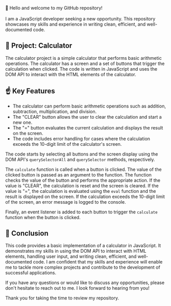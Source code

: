 👋 Hello and welcome to my GitHub repository!</br></br>
I am a JavaScript developer seeking a new opportunity. This repository showcases my skills and experience in writing clean, efficient, and well-documented code.

🧮 Project: Calculator
-------------------

The calculator project is a simple calculator that performs basic arithmetic operations. The calculator has a screen and a set of buttons that trigger the calculation when clicked. The code is written in JavaScript and uses the DOM API to interact with the HTML elements of the calculator.

☝️ Key Features
------------

-   The calculator can perform basic arithmetic operations such as addition, subtraction, multiplication, and division.
-   The "CLEAR" button allows the user to clear the calculation and start a new one.
-   The "=" button evaluates the current calculation and displays the result on the screen.
-   The code includes error handling for cases where the calculation exceeds the 10-digit limit of the calculator's screen.

The code starts by selecting all buttons and the screen display using the DOM API's `querySelectorAll` and `querySelector` methods, respectively.

The `calculate` function is called when a button is clicked. The value of the clicked button is passed as an argument to the function. The function checks the value of the button and performs the appropriate action. If the value is "CLEAR", the calculation is reset and the screen is cleared. If the value is "=", the calculation is evaluated using the `eval` function and the result is displayed on the screen. If the calculation exceeds the 10-digit limit of the screen, an error message is logged to the console.

Finally, an event listener is added to each button to trigger the `calculate` function when the button is clicked.

📑 Conclusion
----------

This code provides a basic implementation of a calculator in JavaScript. It demonstrates my skills in using the DOM API to interact with HTML elements, handling user input, and writing clean, efficient, and well-documented code. I am confident that my skills and experience will enable me to tackle more complex projects and contribute to the development of successful applications.

If you have any questions or would like to discuss any opportunities, please don't hesitate to reach out to me. I look forward to hearing from you!

Thank you for taking the time to review my repository.
